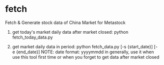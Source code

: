 fetch
=====

Fetch &amp; Generate stock data of China Market for Metastock
1. get today's market daily data after market closed: 
python fetch_today_data.py

2. get market daily data in period:
python fetch_data.py [-s {start_date}] [-e {end_date}]
NOTE:
date format: yyyymmdd
in generally, use it when use this tool first time or when you forget to get data after market closed

